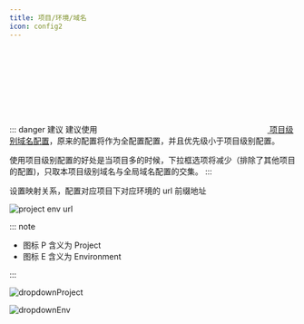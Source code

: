```yaml
---
title: 项目/环境/域名
icon: config2
---
```

::: danger 建议
建议使用[<svg class="icon svg-icon" aria-hidden="true"><use xlink:href="#icon-domainConfig"></use></svg> 项目级别域名配置](../features/projectLevelDomainConfig.md)，原来的配置将作为全配置配置，并且优先级小于项目级别配置。

使用项目级别配置的好处是当项目多的时候，下拉框选项将减少（排除了其他项目的配置)，只取本项目级别域名与全局域名配置的交集。
:::

设置映射关系，配置对应项目下对应环境的 url 前缀地址

![project env url](/img/projectEnvUrl.png)

::: note

- 图标 P 含义为 Project
- 图标 E 含义为 Environment

:::

![dropdownProject](/img/dropdownProject.png)

![dropdownEnv](/img/dropdownEnv.png)
